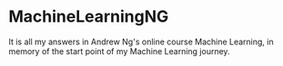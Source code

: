 # MachineLearningNG

It is all my answers in Andrew Ng's online course Machine Learning, in memory of the start point of my Machine Learning journey.
